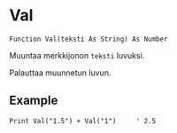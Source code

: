 <!--text-->
Val
===

```eppabasic
Function Val(teksti As String) As Number
```

Muuntaa merkkijonon `teksti` luvuksi.

Palauttaa muunnetun luvun.

Example
---------
```eppabasic
Print Val("1.5") + Val("1")     ' 2.5
```
